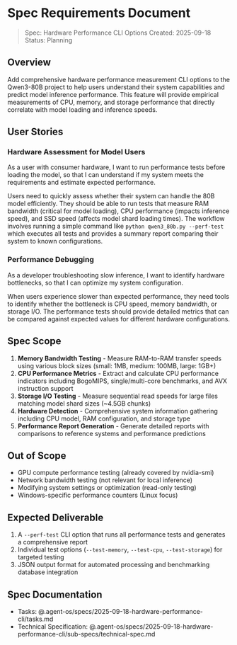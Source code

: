 # Spec Requirements Document

> Spec: Hardware Performance CLI Options
> Created: 2025-09-18
> Status: Planning

## Overview

Add comprehensive hardware performance measurement CLI options to the Qwen3-80B project to help users understand their system capabilities and predict model inference performance. This feature will provide empirical measurements of CPU, memory, and storage performance that directly correlate with model loading and inference speeds.

## User Stories

### Hardware Assessment for Model Users

As a user with consumer hardware, I want to run performance tests before loading the model, so that I can understand if my system meets the requirements and estimate expected performance.

Users need to quickly assess whether their system can handle the 80B model efficiently. They should be able to run tests that measure RAM bandwidth (critical for model loading), CPU performance (impacts inference speed), and SSD speed (affects model shard loading times). The workflow involves running a simple command like `python qwen3_80b.py --perf-test` which executes all tests and provides a summary report comparing their system to known configurations.

### Performance Debugging

As a developer troubleshooting slow inference, I want to identify hardware bottlenecks, so that I can optimize my system configuration.

When users experience slower than expected performance, they need tools to identify whether the bottleneck is CPU speed, memory bandwidth, or storage I/O. The performance tests should provide detailed metrics that can be compared against expected values for different hardware configurations.

## Spec Scope

1. **Memory Bandwidth Testing** - Measure RAM-to-RAM transfer speeds using various block sizes (small: 1MB, medium: 100MB, large: 1GB+)
2. **CPU Performance Metrics** - Extract and calculate CPU performance indicators including BogoMIPS, single/multi-core benchmarks, and AVX instruction support
3. **Storage I/O Testing** - Measure sequential read speeds for large files matching model shard sizes (~4.5GB chunks)
4. **Hardware Detection** - Comprehensive system information gathering including CPU model, RAM configuration, and storage type
5. **Performance Report Generation** - Generate detailed reports with comparisons to reference systems and performance predictions

## Out of Scope

- GPU compute performance testing (already covered by nvidia-smi)
- Network bandwidth testing (not relevant for local inference)
- Modifying system settings or optimization (read-only testing)
- Windows-specific performance counters (Linux focus)

## Expected Deliverable

1. A `--perf-test` CLI option that runs all performance tests and generates a comprehensive report
2. Individual test options (`--test-memory`, `--test-cpu`, `--test-storage`) for targeted testing
3. JSON output format for automated processing and benchmarking database integration

## Spec Documentation

- Tasks: @.agent-os/specs/2025-09-18-hardware-performance-cli/tasks.md
- Technical Specification: @.agent-os/specs/2025-09-18-hardware-performance-cli/sub-specs/technical-spec.md